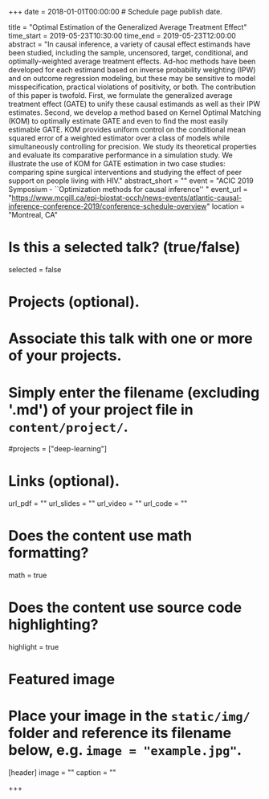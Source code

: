 +++
date = 2018-01-01T00:00:00  # Schedule page publish date.

title = "Optimal Estimation of the Generalized Average Treatment Effect"
time_start = 2019-05-23T10:30:00
time_end = 2019-05-23T12:00:00
abstract = "In causal inference, a variety of causal effect estimands have been studied, including the sample, uncensored, target, conditional, and optimally-weighted average treatment effects. Ad-hoc methods have been developed for each estimand based on inverse probability weighting (IPW) and on outcome regression modeling, but these may be sensitive to model misspecification, practical violations of positivity, or both. The contribution of this paper is twofold. First, we formulate the generalized average treatment effect (GATE) to unify these causal estimands as well as their IPW estimates. Second, we develop a method based on Kernel Optimal Matching (KOM) to optimally estimate GATE and even to find the most easily estimable GATE. KOM provides uniform control on the conditional mean squared error of a weighted estimator over a class of models while simultaneously controlling for precision. We study its theoretical properties and evaluate its comparative performance in a simulation study. We illustrate the use of KOM for GATE estimation in two case studies: comparing spine surgical interventions and studying the effect of peer support on people living with HIV."
abstract_short = ""
event = "ACIC 2019 Symposium - ``Optimization methods for causal inference'' "
event_url = "https://www.mcgill.ca/epi-biostat-occh/news-events/atlantic-causal-inference-conference-2019/conference-schedule-overview"
location = "Montreal, CA"

# Is this a selected talk? (true/false)
selected = false

# Projects (optional).
#   Associate this talk with one or more of your projects.
#   Simply enter the filename (excluding '.md') of your project file in `content/project/`.
#projects = ["deep-learning"]

# Links (optional).
url_pdf = ""
url_slides = ""
url_video = ""
url_code = ""

# Does the content use math formatting?
math = true

# Does the content use source code highlighting?
highlight = true

# Featured image
# Place your image in the `static/img/` folder and reference its filename below, e.g. `image = "example.jpg"`.
[header]
image = ""
caption = ""

+++

